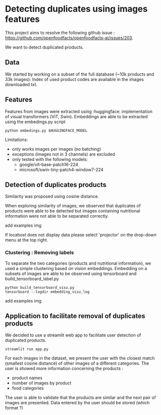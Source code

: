 # Detecting duplicates using images features

This project aims to resolve the following github issue : https://github.com/openfoodfacts/openfoodfacts-ai/issues/203.

We want to detect duplicated products.

## Data

We started by working on a subset of the full database (~10k products and 33k images):
Index of used product codes are available in the images downloaded txt.

## Features

Features from images were extracted using :huggingface: implementation of visual transformers (ViT, Swin).
Embeddings are able to be extracted using the embedings.py script
```
python embedings.py $HUGGINGFACE_MODEL
```
Limitations: 
- only works images per images (no batching)
- exceptions (images not in 3 channels) are excluded
- only tested with the following models:
    - google/vit-base-patch16-224
    - microsoft/swin-tiny-patch4-window7-224

## Detection of duplicates products

Similarity was proposed using cosine distance.

When exploring similarity of images, we observed that duplicates of products were able to be detected but images containing nutritional information were not able to be separated correctly.

add examples img

If locahost does not display data please select 'projector' on the drop-down menu at the top right.   

### Clustering : Removing labels 
To separate the two categories (products and nutritional information), we used a simple clustering based on vision embeddings.
Embedding on a subsets of images are able to be observed using tensorboard and build_tensorboard_label.py
 
```
python build_tensorboard_visu.py
tensorboard --logdir embedding_visu_log
```

add examples img

## Application to facilitate removal of duplicates products

We decided to use a streamlit web app to facilitate user detection of duplicated products.

```
streamlit run app.py
```
For each images in the dataset, 
we present the user with the closest match (smallest cosine distance) of other images of a different categories.
The user is showed more information concerning the products :
- product names
- number of images by product
- food categories

The user is able to validate that the products are similar and the next pair of images are presented.
Data entered by the user should be stored (which format ?)
